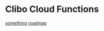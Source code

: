 # Clibo Cloud Functions
[something](https://developer.ibm.com/callforcode/)
[roadmap](https://github.com/adgregory/clibo-cloud-functions/blob/master/road-map.md)
